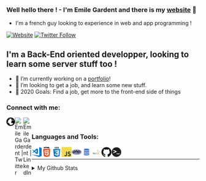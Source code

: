 ### Well hello there ! - I'm Emile Gardent and there is my [website] 👋

- I'm a french guy looking to experience in web and app programming !

[![Website](https://img.shields.io/website?label=egardent.fr&style=for-the-badge&url=https%3A%2F%2Fegardent.fr)](https://egardent.fr/)
[![Twitter Follow](https://img.shields.io/twitter/follow/EmileGardent?color=1DA1F2&logo=twitter&style=for-the-badge)](https://twitter.com/EmileGardent)

## I'm a Back-End oriented developper, looking to learn some server stuff too !

- 🔭 I’m currently working on a [portfolio][website]!
- 👯 I’m looking to get a job, and learn some new stuff.
- 🥅 2020 Goals: Find a job, get more to the front-end side of things

### Connect with me:

[<img align="left" alt="egardent.fr" width="22px" src="https://raw.githubusercontent.com/iconic/open-iconic/master/svg/globe.svg" />][website]
[<img align="left" alt="Emile Gardent | Twitter" width="22px" src="https://cdn.jsdelivr.net/npm/simple-icons@v3/icons/twitter.svg" />][twitter]
[<img align="left" alt="Emile Gardent | LinkedIn" width="22px" src="https://cdn.jsdelivr.net/npm/simple-icons@v3/icons/linkedin.svg" />][linkedin]

<br />

### Languages and Tools:

<img align="left" alt="Visual Studio Code" width="26px" src="https://raw.githubusercontent.com/github/explore/80688e429a7d4ef2fca1e82350fe8e3517d3494d/topics/visual-studio-code/visual-studio-code.png" />
<img align="left" alt="HTML5" width="26px" src="https://raw.githubusercontent.com/github/explore/80688e429a7d4ef2fca1e82350fe8e3517d3494d/topics/html/html.png" />
<img align="left" alt="CSS3" width="26px" src="https://raw.githubusercontent.com/github/explore/80688e429a7d4ef2fca1e82350fe8e3517d3494d/topics/css/css.png" />
<img align="left" alt="JavaScript" width="26px" src="https://raw.githubusercontent.com/github/explore/80688e429a7d4ef2fca1e82350fe8e3517d3494d/topics/javascript/javascript.png" />
<img align="left" alt="PHP" width="26px" src="https://raw.githubusercontent.com/github/explore/80688e429a7d4ef2fca1e82350fe8e3517d3494d/topics/php/php.png" />
<img align="left" alt="SQL" width="26px" src="https://raw.githubusercontent.com/github/explore/80688e429a7d4ef2fca1e82350fe8e3517d3494d/topics/sql/sql.png" />
<img align="left" alt="MySQL" width="26px" src="https://raw.githubusercontent.com/github/explore/80688e429a7d4ef2fca1e82350fe8e3517d3494d/topics/mysql/mysql.png" />
<img align="left" alt="GitHub" width="26px" src="https://raw.githubusercontent.com/github/explore/78df643247d429f6cc873026c0622819ad797942/topics/github/github.png" />
<img align="left" alt="Terminal" width="26px" src="https://raw.githubusercontent.com/github/explore/80688e429a7d4ef2fca1e82350fe8e3517d3494d/topics/terminal/terminal.png" />

<br />

---

<details>
  <summary>My Github Stats</summary>

![Emile Gardent's github stats](https://github-readme-stats.vercel.app/api?username=emile-g&count_private=true)

</details>

[website]: https://egardent.fr
[twitter]: https://twitter.com/EmileGardent
[linkedin]: www.linkedin.com/in/emile-g
